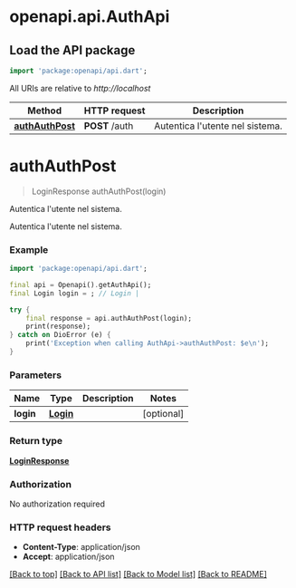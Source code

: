 # openapi.api.AuthApi

## Load the API package
```dart
import 'package:openapi/api.dart';
```

All URIs are relative to *http://localhost*

Method | HTTP request | Description
------------- | ------------- | -------------
[**authAuthPost**](AuthApi.md#authauthpost) | **POST** /auth | Autentica l&#39;utente nel sistema.


# **authAuthPost**
> LoginResponse authAuthPost(login)

Autentica l'utente nel sistema.

Autentica l'utente nel sistema.

### Example
```dart
import 'package:openapi/api.dart';

final api = Openapi().getAuthApi();
final Login login = ; // Login | 

try {
    final response = api.authAuthPost(login);
    print(response);
} catch on DioError (e) {
    print('Exception when calling AuthApi->authAuthPost: $e\n');
}
```

### Parameters

Name | Type | Description  | Notes
------------- | ------------- | ------------- | -------------
 **login** | [**Login**](Login.md)|  | [optional] 

### Return type

[**LoginResponse**](LoginResponse.md)

### Authorization

No authorization required

### HTTP request headers

 - **Content-Type**: application/json
 - **Accept**: application/json

[[Back to top]](#) [[Back to API list]](../README.md#documentation-for-api-endpoints) [[Back to Model list]](../README.md#documentation-for-models) [[Back to README]](../README.md)

